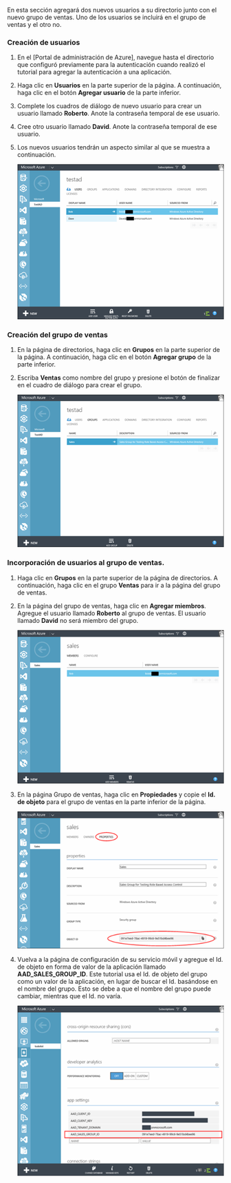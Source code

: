 En esta sección agregará dos nuevos usuarios a su directorio junto con el nuevo grupo de ventas. Uno de los usuarios se incluirá en el grupo de ventas y el otro no.

### Creación de usuarios


1. En el [Portal de administración de Azure], navegue hasta el directorio que configuró previamente para la autenticación cuando realizó el tutorial para agregar la autenticación a una aplicación.
2. Haga clic en **Usuarios** en la parte superior de la página. A continuación, haga clic en el botón **Agregar usuario** de la parte inferior. 
3. Complete los cuadros de diálogo de nuevo usuario para crear un usuario llamado **Roberto**. Anote la contraseña temporal de ese usuario. 
4. Cree otro usuario llamado **David**. Anote la contraseña temporal de ese usuario.
5. Los nuevos usuarios tendrán un aspecto similar al que se muestra a continuación.

    ![](./media/mobile-services-aad-rbac-create-sales-group/users.png)


### Creación del grupo de ventas


1. En la página de directorios, haga clic en **Grupos** en la parte superior de la página. A continuación, haga clic en el botón **Agregar grupo** de la parte inferior. 
2. Escriba **Ventas** como nombre del grupo y presione el botón de finalizar en el cuadro de diálogo para crear el grupo. 

    ![](./media/mobile-services-aad-rbac-create-sales-group/sales-group.png)

### Incorporación de usuarios al grupo de ventas.


1. Haga clic en **Grupos** en la parte superior de la página de directorios. A continuación, haga clic en el grupo **Ventas** para ir a la página del grupo de ventas. 
2. En la página del grupo de ventas, haga clic en **Agregar miembros**. Agregue el usuario llamado **Roberto** al grupo de ventas. El usuario llamado **David** no será miembro del grupo.

    ![](./media/mobile-services-aad-rbac-create-sales-group/group-membership.png)

3. En la página Grupo de ventas, haga clic en **Propiedades** y copie el **Id. de objeto** para el grupo de ventas en la parte inferior de la página.

   
    ![](./media/mobile-services-aad-rbac-create-sales-group/sales-group-id.png)

4. Vuelva a la página de configuración de su servicio móvil y agregue el Id. de objeto en forma de valor de la aplicación llamado **AAD\_SALES\_GROUP\_ID**. Este tutorial usa el Id. de objeto del grupo como un valor de la aplicación, en lugar de buscar el Id. basándose en el nombre del grupo. Esto se debe a que el nombre del grupo puede cambiar, mientras que el Id. no varía.

    ![](./media/mobile-services-aad-rbac-create-sales-group/sales-group-id-app-setting.png)

<!-----HONumber=August15_HO6-->